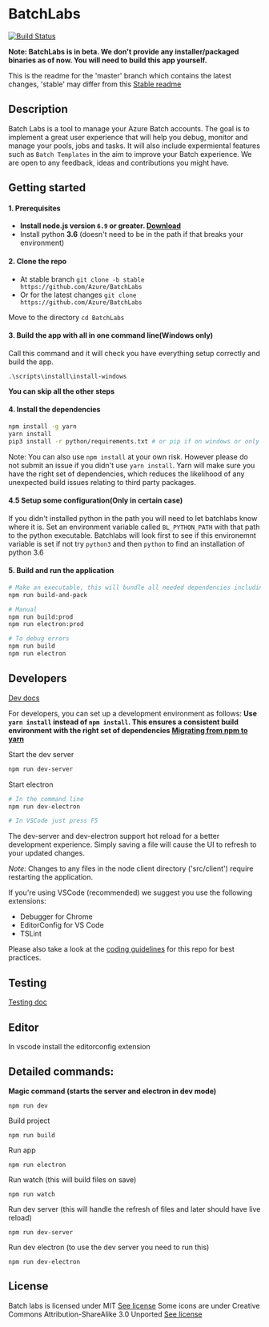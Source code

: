 # BatchLabs
[![Build Status](https://travis-ci.org/Azure/BatchLabs.svg?branch=master)](https://travis-ci.org/Azure/BatchLabs)

**Note: BatchLabs is in beta. We don't provide any installer/packaged binaries as of now. You will need to build this app yourself.**

This is the readme for the 'master' branch which contains the latest changes, 'stable' may differ from this [Stable readme](https://github.com/Azure/BatchLabs/tree/stable)

## Description

Batch Labs is a tool to manage your Azure Batch accounts. The goal is to implement a great user experience that will help you debug, monitor and manage your pools, jobs and tasks.
It will also include expermiental features such as `Batch Templates` in the aim to improve your Batch experience. We are open to any feedback, ideas and contributions you might have.

## Getting started
#### 1. Prerequisites
- **Install node.js version `6.9` or greater. [Download](https://nodejs.org/en/download/)**
- Install python **3.6** (doesn't need to be in the path if that breaks your environment)

#### 2. Clone the repo
- At stable branch `git clone -b stable https://github.com/Azure/BatchLabs`
- Or for the latest changes `git clone https://github.com/Azure/BatchLabs`

Move to the directory `cd BatchLabs`

#### 3. Build the app with all in one command line(Windows only)
Call this command and it will check you have everything setup correctly and build the app.
```
.\scripts\install\install-windows
```
**You can skip all the other steps**

#### 4. Install the dependencies
```bash
npm install -g yarn
yarn install
pip3 install -r python/requirements.txt # or pip if on windows or only have python 3.6 installed
```
Note: You can also use `npm install` at your own risk. However please do not submit an issue if you didn't use `yarn install`. Yarn will make sure you have the right set of dependencies, which reduces the likelihood of any unexpected build issues relating to third party packages.

#### 4.5 Setup some configuration(Only in certain case)
If you didn't installed python in the path you will need to let batchlabs know where it is.
Set an environment variable called `BL_PYTHON_PATH` with that path to the python executable.
Batchlabs will look first to see if this environemnt variable is set if not try `python3` and then `python` to find an installation of python 3.6

#### 5. Build and run the application
```bash
# Make an executable, this will bundle all needed dependencies including node and python
npm run build-and-pack

# Manual
npm run build:prod
npm run electron:prod

# To debug errors
npm run build
npm run electron
```

## Developers
[Dev docs](docs/readme.md)

For developers, you can set up a development environment as follows:
**Use `yarn install` instead of `npm install`. This ensures a consistent build environment with the right set of dependencies [Migrating from npm to yarn](https://yarnpkg.com/lang/en/docs/migrating-from-npm/)**

Start the dev server
```bash
npm run dev-server
```

Start electron
```bash
# In the command line
npm run dev-electron

# In VSCode just press F5
```

The dev-server and dev-electron support hot reload for a better development experience. Simply saving a file will cause the UI to refresh to your updated changes.

*Note:* Changes to any files in the node client directory ('src/client') require restarting the application.

If you're using VSCode (recommended) we suggest you use the following extensions:
* Debugger for Chrome
* EditorConfig for VS Code
* TSLint

Please also take a look at the [coding guidelines](coding-guidelines.md) for this repo for best practices.

## Testing

[Testing doc](docs/testing.md)

## Editor

In vscode install the editorconfig extension

## Detailed commands:
**Magic command (starts the server and electron in dev mode)**
```
npm run dev
```

Build project
```
npm run build
```

Run app
```
npm run electron
```

Run watch (this will build files on save)
```
npm run watch
```

Run dev server (this will handle the refresh of files and later should have live reload)
```
npm run dev-server
```

Run dev electron (to use the dev server you need to run this)
```
npm run dev-electron
```

## License

Batch labs is licensed under MIT [See license](LICENSE)
Some icons are under Creative Commons Attribution-ShareAlike 3.0 Unported [See license](app/assets/images/logos/LICENSE)
